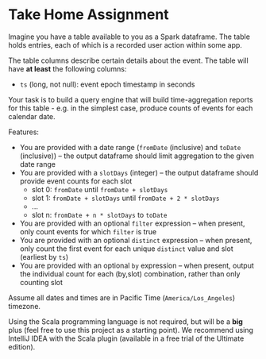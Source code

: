 # Take Home Assignment

Imagine you have a table available to you as a Spark dataframe. The table holds entries, each of which is a recorded 
user action within some app.

The table columns describe certain details about the event. The table will have **at least** the following columns:

- `ts` (long, not null): event epoch timestamp in seconds

Your task is to build a query engine that will build time-aggregation reports for this table
	- e.g. in the simplest case, produce counts of events for each calendar date.

Features:

- You are provided with a date range (`fromDate` (inclusive) and `toDate` (inclusive)) – the output dataframe should limit aggregation to the given date range
- You are provided with a `slotDays` (integer) – the output dataframe should provide event counts for each slot
    - slot 0: `fromDate` until `fromDate + slotDays`
    - slot 1: `fromDate + slotDays` until `fromDate + 2 * slotDays`
    - ...
    - slot n: `fromDate + n * slotDays` to `toDate`
- You are provided with an optional `filter` expression – when present, only count events for which `filter` 
is true
- You are provided with an optional `distinct` expression – when present, only count the first event for each unique `distinct` value and slot (earliest by `ts`)
- You are provided with an optional `by` expression – when present, output the individual count for each (by,slot) combination, rather than only counting slot

Assume all dates and times are in Pacific Time (`America/Los_Angeles`) timezone.

Using the Scala programming language is not required, but will be a **big** plus (feel free to use this project 
as a starting point). We recommend using IntelliJ IDEA with the Scala plugin (available in a free trial 
of the Ultimate edition).
